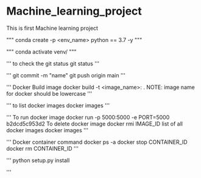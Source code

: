 # Machine_learning_project
This is first Machine learning project

"""
conda create -p <env_name> python == 3.7 -y
"""

"""
conda activate venv/
"""

'''
to check the git status
git status
'''

'''
git commit -m "name"
git push origin main
'''

'''
Docker Build image
docker build -t <image_name>:<tagname> .
NOTE: image name for docker should be lowercase
'''


'''
to list docker images
docker images
'''

'''
To run docker image
docker run -p 5000:5000 -e PORT=5000 b2dcd5c953d2
To delete docker image
docker rmi IMAGE_ID
list of all docker images
docker images
'''

'''
Docker container command
docker ps -a 
docker stop CONTAINER_ID
docker rm CONTAINER_ID
'''

'''
python setup.py install

'''

